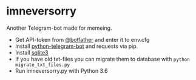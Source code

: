 # imneversorry
Another Telegram-bot made for memeing.

- Get API-token from [@botfather](https://telegram.me/botfather) and enter it to env.cfg
- Install [python-telegram-bot](https://github.com/python-telegram-bot/python-telegram-bot) and requests via pip.
- Install [sqlite3](https://www.sqlite.org/index.html)
- If you have old txt-files you can migrate them to database with ```python migrate_txt_files.py```
- Run imneversorry.py with Python 3.6
